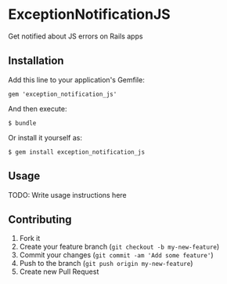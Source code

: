 # ExceptionNotificationJS

Get notified about JS errors on Rails apps

## Installation

Add this line to your application's Gemfile:

    gem 'exception_notification_js'

And then execute:

    $ bundle

Or install it yourself as:

    $ gem install exception_notification_js

## Usage

TODO: Write usage instructions here

## Contributing

1. Fork it
2. Create your feature branch (`git checkout -b my-new-feature`)
3. Commit your changes (`git commit -am 'Add some feature'`)
4. Push to the branch (`git push origin my-new-feature`)
5. Create new Pull Request
